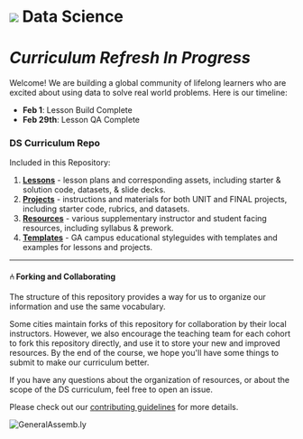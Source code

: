 # ![](https://ga-dash.s3.amazonaws.com/production/assets/logo-9f88ae6c9c3871690e33280fcf557f33.png) Data Science

# _Curriculum Refresh In Progress_

Welcome! We are building a global community of lifelong learners who are excited about using data to solve real world problems. Here is our timeline:

- **Feb 1**: Lesson Build Complete
- **Feb 29th**: Lesson QA Complete

### DS Curriculum Repo

Included in this Repository:

1. [**Lessons**](./lessons/) - lesson plans and corresponding assets, including starter & solution code, datasets, & slide decks.
2. [**Projects**](./projects/) - instructions and materials for both UNIT and FINAL projects, including starter code, rubrics, and datasets.
3. [**Resources**](./resources/) - various supplementary instructor and student facing resources, including syllabus & prework.
4. [**Templates**](./templates/) - GA campus educational styleguides with templates and examples for lessons and projects.

---

#### ⑃ Forking and Collaborating

The structure of this repository provides a way for us to organize our information and use the same vocabulary.

Some cities maintain forks of this repository for collaboration by their local instructors. However, we also encourage the teaching team for each cohort to fork this repository directly, and use it to store your new and improved resources. By the end of the course, we hope you'll have some things to submit to make our curriculum better.

If you have any questions about the organization of resources, or about the scope of the DS curriculum, feel free to open an issue.

Please check out our [contributing guidelines](contributing.md) for more details.

![GeneralAssemb.ly](https://github.com/generalassembly/ga-ruby-on-rails-for-devs/raw/master/images/ga.png "GeneralAssemb.ly")

<!--
# ![](https://ga-dash.s3.amazonaws.com/production/assets/logo-9f88ae6c9c3871690e33280fcf557f33.png) Data Science

Welcome to the Data Science Curriculum v2.0!

We are building a global community of lifelong learners who are excited about using data to solve real world problems.

## DS Curriculum

This repository contains all the materials GA supplies to Data Science instructors. Bear in mind that _some of the files in this repo are meant to be instructor-facing only_.  

General Assembly's Data Science course is split into three units, made up of 20 lessons that are 3 hours each.

## Unit Breakdown

| Class | Title | Project Prompt | Project Deadline|
| --- | :---: |  --- | :---: |
| **Unit 1: Research Design & Exploratory Data Analysis** | Lessons 1 - 5  | Slackbot: Introduced by end of Lesson 3| Slackbot: Due before start of Lesson 5|
| **Unit 2: Foundations of Modeling** | Lessons 6 - 11 | Feedr: Introduced at the end of Lesson 10 and during Lesson 11 Lab Time| Feedr: Due before start of Lesson 14 |
| **Unit 3: Data Science in the Real World**| Lessons 12 - 18 |Final Project: Introduced at end of Lesson 13| |

# Lesson Breakdown

| Class | Title |  | Class | Title |
| --- | :---: | --- |  --- | :---: |
| Lesson 0 | [Installfest](curriculum/lesson-plans/00-installfest/readme.md) || Lesson 10 | [Advanced APIs](curriculum/lesson-plans/10-advanced-apis/README.md)|
| Lesson 1 | [JS on the Command Line](curriculum/lesson-plans/01-command-line-JS/readme.md) || Lesson 11 | [Lab Time](curriculum/lesson-plans/11-in-class-lab/readme.md)|
| Lesson 2 | [Data Types](curriculum/lesson-plans/02-data-types/readme.md) || **Project 2**  |[ Feedr - Your Personalized Feed Reader](curriculum/projects/unit2) |
| Lesson 3| [Collections and Loops](curriculum/lesson-plans/03-collections-and-loops/readme.md) || Lesson 12 | [Prototypical Inheritance](curriculum/lesson-plans/11-in-class-lab/readme.md) |
| Lesson 4 | [Functions and Scope](ecurriculum/lesson-plans/04-functions-and-scope/readme.md) || Lesson 13 | [Closures and This](curriculum/lesson-plans/13-closures-and-this/readme.md) |
| **Project 1** | [Slackbot](curriculum/projects/unit1/project-01.md) ||Lesson 14| [Intro to Crud and Parse](curriculum/lesson-plans/13-closures-and-this/readme.md) |
| Lesson 5 | [Objects and JSON](curriculum/lesson-plans/04-functions-and-scope/readme.md) ||Lesson 15| [Deploying Your App](curriculum/lesson-plans/15-deploying-your-app/readme.md) |
| Lesson 6 | [Intro to DOM & jQuery](curriculum/lesson-plans/07-dom-and-jquery-continued/readme.md)|| Lesson 16 |  [Instructor Student Choice](curriculum/lesson-plans/16-instructor-student-choice/readme.md) |
| Lesson 7 | [DOM & jQuery Continued](curriculum/lesson-plans/08-ajax-and-apis/readme.md) || Lesson 17 |[Lab Time](curriculum/lesson-plans/17-lab-time/readme.md) |
| Lesson 8 | [AJAX and APIs](curriculum/lesson-plans/08-ajax-and-apis/readme.md) ||Lesson 18 | [Lab Time](curriculum/lesson-plans/18-lab-time/readme.md) |
| Lesson 9| [Asynchronous JS and Callbacks](curriculum/lesson-plans/08-ajax-and-apis/readme.md) ||**Project 3** |[Your Single Page App](curriculum/lesson-plans/08-ajax-and-apis/readme.md) |
| | | || Lesson 19 | Final Project Presentations |


## Available Materials

We've supplied a folder for each week and lesson. In these folders we've included:

|Materials | Description | How to Use It|
|----|---------|---------------|
| __readme.md__| Topic break down and suggested schedule. | Use this to get a high level view of the week, including information on the lesson plan, in-class labs and final project milestones.|
| __Code Alongs/ Demos__| Code to be used by instructors to help demonstrate a concept.|These are exercises included in the lesson plans where you'll demonstrate a concept in class while students follow along on their machines. Type slowly and explain the concepts, pausing at regular intervals to check for understanding.|
| __Starter Code Folder__| This is a folder with all the starter code students need for that lesson.| You should share this folder with students before every lesson. Make the necessary changes if you are using different code.|
| __Solution Folder__| This is a folder with all solutions to code alongs and exercises| Share individual solution files as needed. Student should be provided with code demo solutions before lab time to use as a reference.|
| __Project Prompts__| Instructions for completing unit projects | Each project folder includes a prompt with starter and solution code (if applicable) and a rubric. Share the project requirements as early as possible.|


## Pre-Course Responsibilities

We __highly recommend__ you begin preparing your lessons before the course starts. You should start prepping to teach the materials 4 - 6 weeks prior to course launch. A good benchmark is to prepare the first 5 - 6 lessons before the course begins.

During these preparation weeks you should:

*	Create slide decks for each lesson to correspond with what you plan to teach.

*	Review the sample and solution code for each lesson and assignment and make sure you agree with the way it was coded. If not, you can always make tweaks to the code. Keep in mind the students' level of understanding but __don't share code you don't agree with__.

*	Review all curriculum materials and think about how you would like to apply your teaching style and professional experience to the classroom.

#### How To Prepare For Each Lesson

1.	Read the weekly README, and take a look at the starter and solution code.

2.	Review the lesson agenda schedule and learning objectives. Become familiar with what we would like students to accomplish during a particular lesson.

3.	Dive into the lesson planning notes.

4.	View the solution file, and make sure you agree with the solutions. If you don't, change it before you share with students. Students want to feel like you are in command of all materials you share with them.

5.	Decide how you will bring your expertise to the classroom and what materials you will have to edit in order to incorporate any additions or changes you are planning to make to the lesson.

6.	If you prefer not to use the GA-provided code alongs/in-class exercises, create your own and make sure they hit the same topics and learning objectives for that lesson. If you do build new exercises, please share your work with the curriculum team by sending a pull-request to this repo. We are actively working to build the best curriculum we can and are always happy to consider contributions from instructors!

7.	Creating slides? Practice using reveal.js. It can be tricky to get the hang of the workflow (see below).
> Note: Slides are currently not provided in the curriculum, but creating them is a great way to start planning for your lessons. We suggest using [reveal.js](https://github.com/hakimel/reveal.js) to present slides to the class.

*	We suggest using reveal.js with external markdown.

*	Any text following the line `Note:` in a given slide will not appear in the presented deck. However, when you share the rendered markdown (i.e as a pdf), students will see the notes. This is a great place to put presenter notes and additional information you would like students to read outside of class.

*	See [here](https://github.com/hakimel/reveal.js) for further documentation about Reveal.js.

#### Assignments and Projects

In order to pass this course General Assembly students must:

*	Complete and submit 80% of all course homework assignments.

	*	Students will receive feedback from instructors on their assignments within 2 - 4 days.

*	Complete and submit the course [final project](curriculum/projects/readme.md), including all milestones.

Grading, Hosting and Using GitHub in the Classroom

We'll use GitHub for student-facing materials, homework submission, final project hosting, feedback and grading.

* Students will learn Git and GitHub early on in lesson 1.

* In order to host their final projects online, students will use GitHub pages. Unit 4 will cover the process of getting their site up and running on GitHub pages or Heroku.

* Producers should set up a student-facing repo for the course which will be handed-off to the instructional team. For information on how to set up a student-facing repo [see these instructions](NEED INSTRUCTIONS).


#### Exit Tickets

As part of an initiative to collect targeted, topic-based feedback - and encourage our instructors to reflect on their teaching practices - a group of NYC instructors are piloting instructor exit tickets. These short surveys should be completed at the end of each lesson or the end of each day. The link to the survey can be found [here](ADD TICKET).

## ⑃ Forking and Collaborating

The structure of this repository provides a way for us to organize our information and use the same vocabulary.

Some cities maintain forks of this repository for collaboration by their local instructors. However, we also encourage the teaching team for each cohort to fork this repository directly, and use it to store your new and improved resources. By the end of the course, we hope you'll have some things to submit to make our curriculum better.

If you have any questions about the organization of resources, or about the scope of the DS curriculum, you can feel free to open an issue.

Please check out our [contributing guidelines](contributing.md) for more details.

## Credits

The JS1.0 curriculum was built by the following team:

* [Emerson Taymor](https://generalassemb.ly/instructors/emerson-taymor/1240), *Unit 1*
* [Chandler Moisen](https://generalassemb.ly/instructors/chandler-moisen/2729), *Unit 1*
* [Tedi Konda](https://generalassemb.ly/instructors/tedi-konda/2297), *Unit 2*
* [Alexander Saldivar](https://generalassemb.ly/instructors/alex-saldivar/3980), *Unit 3 & 4*
* [Steve Belovarich ](https://generalassemb.ly/instructors/steve-belovarich/4622), *Unit 4*
* Mehan Jayasuriya, Product Manager
* Jeanny Vaidya, Instructional Designer


![GeneralAssemb.ly](https://github.com/generalassembly/ga-ruby-on-rails-for-devs/raw/master/images/ga.png "GeneralAssemb.ly")

 -->
